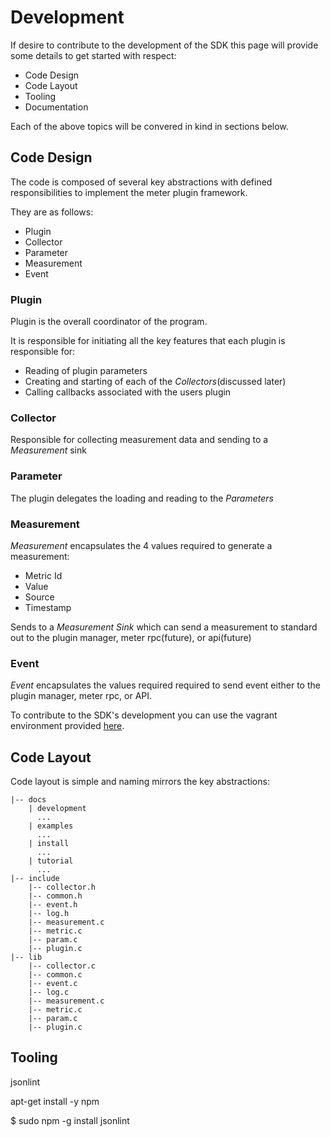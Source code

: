 Development
===========

If desire to contribute to the development of the SDK this page will provide
some details to get started with respect:

- Code Design
- Code Layout
- Tooling
- Documentation

Each of the above topics will be convered in kind in sections below.

Code Design
-----------

The code is composed of several key abstractions with defined responsibilities
to implement the meter plugin framework.

They are as follows:

- Plugin
- Collector
- Parameter
- Measurement
- Event

### Plugin

Plugin is the overall coordinator of the program.

It is responsible for initiating all the key
features that each plugin is responsible for:

- Reading of plugin parameters
- Creating and starting of each of the _Collectors_(discussed later)
- Calling callbacks associated with the users plugin


### Collector

Responsible for collecting measurement data and sending
to a _Measurement_ sink


### Parameter

The plugin delegates the loading and reading to the
_Parameters_


### Measurement

_Measurement_ encapsulates the 4 values required to generate
a measurement:

- Metric Id
- Value
- Source
- Timestamp

Sends to a _Measurement Sink_ which can send a measurement
to standard out to the plugin manager, meter rpc(future), or api(future)

### Event

_Event_ encapsulates the values required required to send
event either to the plugin manager, meter rpc, or API.


To contribute to the SDK's development you can use the vagrant environment provided [here](https://github.com/boundary/vagrant-plugin-c).

Code Layout
-----------

Code layout is simple and naming mirrors the key abstractions:

```
|-- docs
    | development
      ...
    | examples
      ...
    | install
      ...
    | tutorial
      ...
|-- include
    |-- collector.h
    |-- common.h
    |-- event.h
    |-- log.h
    |-- measurement.c
    |-- metric.c
    |-- param.c
    |-- plugin.c
|-- lib
    |-- collector.c
    |-- common.c
    |-- event.c
    |-- log.c
    |-- measurement.c
    |-- metric.c
    |-- param.c
    |-- plugin.c
```


Tooling
-------

jsonlint

apt-get install -y npm

$ sudo npm -g install jsonlint